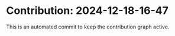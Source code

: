 # Contribution: 2024-12-18-16-47
This is an automated commit to keep the contribution graph active.
